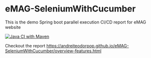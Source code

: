 # eMAG-SeleniumWithCucumber
This is the demo Spring boot parallel execution CI/CD report for eMAG website

[![Java CI with Maven](https://github.com/AndreiTeodorPop/SpringBootDemo/actions/workflows/maven.yml/badge.svg)](https://github.com/AndreiTeodorPop/SpringBootDemo/actions/workflows/maven.yml)

Checkout the report
https://andreiteodorpop.github.io/eMAG-SeleniumWithCucumber/overview-features.html
